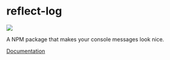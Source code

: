 # reflect-log

![](https://i.imgur.com/m0o5wIk.png)

A NPM package that makes your console messages look nice.

[Documentation](https://ethamitc.github.io/reflect-log/)
